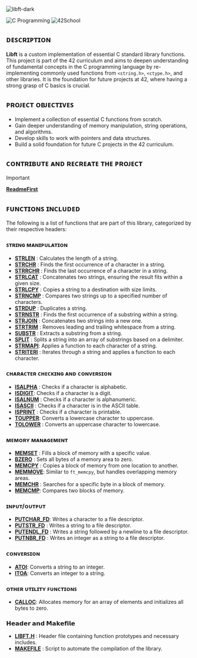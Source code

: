 ![libft-dark](https://github.com/user-attachments/assets/6d092f7c-995b-43e3-ae39-6fb372bd08b9)

![C Programming](https://img.shields.io/badge/Language-C-blue)
![42School](https://img.shields.io/badge/42School-Project-blue)

## ᴅᴇꜱᴄʀɪᴘᴛɪᴏɴ

**Libft** is a custom implementation of essential C standard library functions. This project is part of the 42 curriculum and aims to deepen understanding of fundamental concepts in the C programming language by re-implementing commonly used functions from `<string.h>`, `<ctype.h>`, and other libraries. It is the foundation for future projects at 42, where having a strong grasp of C basics is crucial.

## ᴘʀᴏᴊᴇᴄᴛ ᴏʙᴊᴇᴄᴛɪᴠᴇꜱ

- Implement a collection of essential C functions from scratch.
- Gain deeper understanding of memory manipulation, string operations, and algorithms.
- Develop skills to work with pointers and data structures.
- Build a solid foundation for future C projects in the 42 curriculum.

## ᴄᴏɴᴛʀɪʙᴜᴛᴇ ᴀɴᴅ ʀᴇᴄʀᴇᴀᴛᴇ ᴛʜᴇ ᴘʀᴏᴊᴇᴄᴛ

>[!IMPORTANT]
> [**ReadmeFirst**](ReadmeFirst) 


## ꜰᴜɴᴄᴛɪᴏɴꜱ ɪɴᴄʟᴜᴅᴇᴅ

The following is a list of functions that are part of this library, categorized by their respective headers:

### ꜱᴛʀɪɴɢ ᴍᴀɴɪᴘᴜʟᴀᴛɪᴏɴ

- [**STRLEN**](libft/ft_strlen.c) : Calculates the length of a string.
- [**STRCHR**](libft/ft_strchr.c) : Finds the first occurrence of a character in a string.
- [**STRRCHR**](libft/ft_strrchr.c) : Finds the last occurrence of a character in a string.
- [**STRLCAT**](libft/ft_strlcat.c) : Concatenates two strings, ensuring the result fits within a given size.
- [**STRLCPY**](libft/ft_strlcpy.c) : Copies a string to a destination with size limits.
- [**STRNCMP**](libft/ft_strncmp.c) : Compares two strings up to a specified number of characters.
- [**STRDUP**](libft/ft_strdup.c) : Duplicates a string.
- [**STRNSTR**](ft_strnstr.c) : Finds the first occurrence of a substring within a string.
- [**STRJOIN**](libft/ft_strjoin.c) : Concatenates two strings into a new one.
- [**STRTRIM**](libft/ft_strtrim.c) : Removes leading and trailing whitespace from a string.
- [**SUBSTR**](libft/ft_substr.c) : Extracts a substring from a string.
- [**SPLIT**](libft/ft_split.c) : Splits a string into an array of substrings based on a delimiter.
- [**STRMAPI**](libft/ft_strmapi.c): Applies a function to each character of a string.
- [**STRITERI**](libft/ft_striteri.c) : Iterates through a string and applies a function to each character.

### ᴄʜᴀʀᴀᴄᴛᴇʀ ᴄʜᴇᴄᴋɪɴɢ ᴀɴᴅ ᴄᴏɴᴠᴇʀꜱɪᴏɴ

- [**ISALPHA**](libft/ft_isalpha.c) : Checks if a character is alphabetic.
- [**ISDIGIT**](libft/ft_isdigit.c): Checks if a character is a digit.
- [**ISALNUM**](libft/ft_isalnum.c) : Checks if a character is alphanumeric.
- [**ISASCII**](libft/ft_isascii.c) : Checks if a character is in the ASCII table.
- [**ISPRINT**](libft/ft_isprint.c) : Checks if a character is printable.
- [**TOUPPER**](libft/ft_toupper.c): Converts a lowercase character to uppercase.
- [**TOLOWER**](libft/ft_tolower.c) : Converts an uppercase character to lowercase.

### ᴍᴇᴍᴏʀʏ ᴍᴀɴᴀɢᴇᴍᴇɴᴛ

- [**MEMSET**](libft/ft_memset.c) : Fills a block of memory with a specific value.
- [**BZERO**](libft/ft_bzero.c) : Sets all bytes of a memory area to zero.
- [**MEMCPY**](libft/ft_memcpy.c) : Copies a block of memory from one location to another.
- [**MEMMOVE**](libft/ft_memmove.c): Similar to `ft_memcpy`, but handles overlapping memory areas.
- [**MEMCHR**](libft/ft_memchr.c) : Searches for a specific byte in a block of memory.
- [**MEMCMP**](libft/ft_memcmp.c): Compares two blocks of memory.

### ɪɴᴘᴜᴛ/ᴏᴜᴛᴘᴜᴛ

- [**PUTCHAR_FD**](libft/ft_putchar_fd.c): Writes a character to a file descriptor.
- [**PUTSTR_FD**](libft/ft_putstr_fd.c) : Writes a string to a file descriptor.
- [**PUTENDL_FD**](libft/ft_putendl_fd.c) : Writes a string followed by a newline to a file descriptor.
- [**PUTNBR_FD**](libft/ft_putnbt_fd) : Writes an integer as a string to a file descriptor.

### ᴄᴏɴᴠᴇʀꜱɪᴏɴ

- [**ATOI**](libft/ft_atoi.c): Converts a string to an integer.
- [**ITOA**](libft/ft_itoa.c): Converts an integer to a string.

### ᴏᴛʜᴇʀ ᴜᴛɪʟɪᴛʏ ꜰᴜɴᴄᴛɪᴏɴꜱ

- [**CALLOC**](libft/ft_calloc.c): Allocates memory for an array of elements and initializes all bytes to zero.

### 𝗛𝗲𝗮𝗱𝗲𝗿 𝗮𝗻𝗱 𝗠𝗮𝗸𝗲𝗳𝗶𝗹𝗲

- [**LIBFT.H**](libft/libft.h) : Header file containing function prototypes and necessary includes.
- [**MAKEFILE**](libft/Makefile) : Script to automate the compilation of the library.
